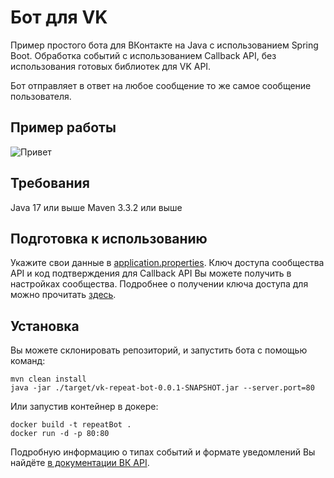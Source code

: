 # Бот для VK

Пример простого бота для ВКонтакте на Java с использованием Spring Boot. Обработка событий с использованием Callback API, без использования готовых библиотек для VK API.

Бот отправляет в ответ на любое сообщение то же самое сообщение пользователя.

## Пример работы
![Привет](https://github.com/user-attachments/assets/1cd08c7d-fb1d-4721-8549-554d0fd4e1fa)

## Требования
Java 17 или выше
Maven 3.3.2 или выше

## Подготовка к использованию
Укажите свои данные в [application.properties](https://github.com/Starkvell/VkRepeatBot/blob/main/src/main/resources/application.properties).
Ключ доступа сообщества API и код подтверждения для Callback API Вы можете получить в настройках сообщества. Подробнее о получении ключа доступа для  можно прочитать [здесь](https://dev.vk.com/ru/api/access-token/community-token/in-community-settings).

## Установка
Вы можете склонировать репозиторий, и запустить бота с помощью команд:
```
mvn clean install
java -jar ./target/vk-repeat-bot-0.0.1-SNAPSHOT.jar --server.port=80
```
Или запустив контейнер в докере:
```
docker build -t repeatBot .
docker run -d -p 80:80
```

Подробную информацию о типах событий и формате уведомлений Вы найдёте [в документации ВК API](https://vk.com/dev/callback_api). 
